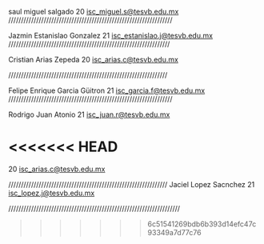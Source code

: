 ﻿saul
miguel
salgado
20
isc_miguel.s@tesvb.edu.mx
/////////////////////////////////////////////////////////////////

Jazmin
Estanislao
Gonzalez
21
isc_estanislao.j@tesvb.edu.mx
////////////////////////////////////////////////////////////////

Cristian
Arias 
Zepeda
20
isc_arias.c@tesvb.edu.mx

///////////////////////////////////////////////////////////////

Felipe Enrique
Garcia
Güitron
21
isc_garcia.f@tesvb.edu.mx
/////////////////////////////////////////////////////////////////

Rodrigo
Juan
Atonio
21
isc_juan.r@tesvb.edu.mx

<<<<<<< HEAD
=======
20
isc_arias.c@tesvb.edu.mx

///////////////////////////////////////////////////////////////
Jaciel
Lopez 
Sacnchez
21
isc_lopez.j@tesvb.edu.mx

////////////////////////////////////////////////////////////////////
>>>>>>> 6c51541269bdb6b393d14efc47c93349a7d77c76
